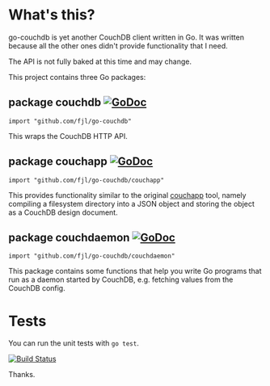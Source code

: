 # What's this?

go-couchdb is yet another CouchDB client written in Go.
It was written because all the other ones didn't provide
functionality that I need.

The API is not fully baked at this time and may change.

This project contains three Go packages:

## package couchdb [![GoDoc](https://godoc.org/github.com/fjl/go-couchdb?status.png)](http://godoc.org/github.com/fjl/go-couchdb)

    import "github.com/fjl/go-couchdb"

This wraps the CouchDB HTTP API.

## package couchapp [![GoDoc](https://godoc.org/github.com/fjl/go-couchdb?status.png)](http://godoc.org/github.com/fjl/go-couchdb/couchapp)

    import "github.com/fjl/go-couchdb/couchapp"

This provides functionality similar to the original
[couchapp](https://github.com/couchapp/couchapp) tool,
namely compiling a filesystem directory into a JSON object
and storing the object as a CouchDB design document.

## package couchdaemon [![GoDoc](https://godoc.org/github.com/fjl/go-couchdb?status.png)](http://godoc.org/github.com/fjl/go-couchdb/couchdaemon)

    import "github.com/fjl/go-couchdb/couchdaemon"

This package contains some functions that help
you write Go programs that run as a daemon started by CouchDB,
e.g. fetching values from the CouchDB config.

# Tests

You can run the unit tests with `go test`.

[![Build Status](https://travis-ci.org/fjl/go-couchdb.png?branch=master)](https://travis-ci.org/fjl/go-couchdb)

Thanks.
